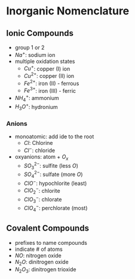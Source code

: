 # Inorganic Nomenclature
## Ionic Compounds

- group 1 or 2
- $Na^{+}$: sodium ion
- multiple oxidation states
	- $Cu^{+}$: copper (I) ion
	- $Cu^{2+}$: copper (II) ion
	- $Fe^{2+}$: iron (II) - ferrous
	- $Fe^{3+}$: iron (III) - ferric
- $NH_{4}^{+}$: ammonium
- $H_{3}O^{+}$: hydronium

### Anions

- monoatomic: add ide to the root
	- $Cl$: Chlorine
	- $Cl^{-}$: chloride
- oxyanions: atom + $O_{x}$
	- $SO_{3}^{2-}$: sulfite (less $O$)
	- $SO_{4}^{2-}$: sulfate (more $O$)
	- $ClO^{-}$: hypochlorite (least)
	- $ClO_{2}^{-}$: chlorite
	- $ClO_{3}^{-}$: chlorate
	- $ClO_{4}^{-}$: perchlorate (most)

## Covalent Compounds

- prefixes to name compounds 
- indicate # of atoms
- $N_{}O$: nitrogen oxide
- $N_{2}O$: dinitrogen oxide
- $N_{2}O_{3}$: dinitrogen trioxide